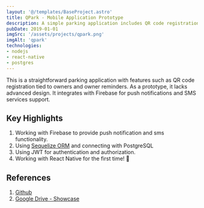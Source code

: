```yaml
---
layout: '@/templates/BaseProject.astro'
title: QPark - Mobile Application Prototype
description: A simple parking application includes QR code registration linked to owners and reminders. Being a prototype, it has basic design and integrates with Firebase for push notifications and SMS support.
pubDate: 2019-01-01
imgSrc: '/assets/projects/qpark.png'
imgAlt: 'qpark'
technologies:
- nodejs
- react-native
- postgres
---
```


This is a straightforward parking application with features such as QR code registration tied to owners and owner reminders. As a prototype, it lacks advanced design. It integrates with Firebase for push notifications and SMS services support.


## Key Highlights

1. Working with Firebase to provide push notification and sms functionality.
2. Using [Sequelize ORM](https://sequelize.org/) and connecting with PostgreSQL
3. Using JWT for authentication and authorization.
4. Working with React Native for the first time! 🎉

## References 

1. <a href="https://github.com/Oskang09/qpark" target="_blank">Github</a>
2. <a href="https://drive.google.com/drive/folders/1NopY_ONu5Q-z8x_n_Qnu09Fg03EbOqbY?usp=sharing" target="_blank">Google Drive - Showcase</a>
  